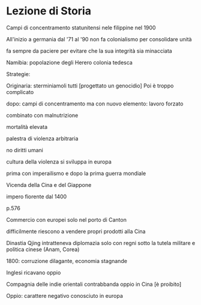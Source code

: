 # Lezione di Storia 

Campi di concentramento statunitensi nele filippine nel 1900

All'inizio a germania dal '71 al '90 non fa colonialismo per consolidare  unità

fa sempre da paciere per evitare che la sua integrità sia minacciata



Namibia: popolazione degli Herero
colonia tedesca

Strategie:

Originaria: sterminiamoli tutti [progettato un genocidio]
Poi è troppo complicato


dopo: campi di concentramento ma con nuovo elemento: lavoro forzato

combinato con malnutrizione

mortalità elevata

palestra di violenza arbitraria

no diritti umani

cultura della violenza si sviluppa in europa

prima con imperailismo e dopo la prima guerra mondiale


Vicenda della Cina e del Giappone

impero fiorente dal 1400

p.576

Commercio con europei solo nel porto di Canton

difficilmente riescono a vendere propri prodotti alla Cina

Dinastia Qjing intratteneva  diplomazia solo con regni sotto la tutela militare e politica cinese (Anam, Corea)



1800: corruzione dilagante, economia stagnande

Inglesi ricavano oppio

Compagnia delle indie orientali contrabbanda oppio in Cina [è proibito]

Oppio: carattere negativo conosciuto in europa


<!--stackedit_data:
eyJoaXN0b3J5IjpbMTM4ODEwNDI0MywtNDE4MzgzNDU1LDgzOD
IwODg0MF19
-->